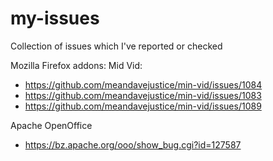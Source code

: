 # my-issues
Collection of issues which I've reported or checked


Mozilla Firefox addons: Mid Vid: 
  * https://github.com/meandavejustice/min-vid/issues/1084
  * https://github.com/meandavejustice/min-vid/issues/1083
  * https://github.com/meandavejustice/min-vid/issues/1089
  
Apache OpenOffice  
  * https://bz.apache.org/ooo/show_bug.cgi?id=127587
